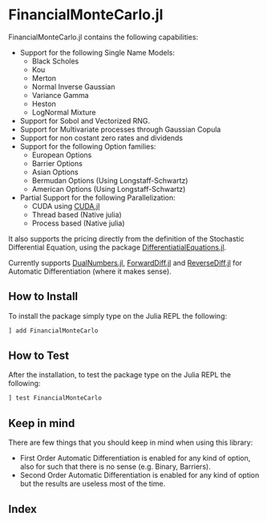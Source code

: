 # FinancialMonteCarlo.jl

FinancialMonteCarlo.jl contains the following capabilities:

- Support for the following Single Name Models:
    - Black Scholes
    - Kou
    - Merton
    - Normal Inverse Gaussian
    - Variance Gamma
    - Heston
    - LogNormal Mixture
- Support for Sobol and Vectorized RNG.
- Support for Multivariate processes through Gaussian Copula
- Support for non costant zero rates and dividends
- Support for the following Option families:
    - European Options 
    - Barrier Options
    - Asian Options
    - Bermudan Options (Using Longstaff-Schwartz)
    - American Options (Using Longstaff-Schwartz)
- Partial Support for the following Parallelization:
    - CUDA using  [CUDA.jl](https://github.com/JuliaGPU/CUDA.jl)
    - Thread based (Native julia)
	- Process based (Native julia)

It also supports the pricing directly from the definition of the Stochastic Differential Equation, using the package [DifferentiatialEquations.jl](https://github.com/JuliaDiffEq/DifferentialEquations.jl).

Currently supports [DualNumbers.jl](https://github.com/JuliaDiff/DualNumbers.jl), [ForwardDiff.jl](https://github.com/JuliaDiff/ForwardDiff.jl) and [ReverseDiff.jl](https://github.com/JuliaDiff/ReverseDiff.jl)
for Automatic Differentiation (where it makes sense).

## How to Install
To install the package simply type on the Julia REPL the following:
```julia
] add FinancialMonteCarlo
```
## How to Test
After the installation, to test the package type on the Julia REPL the following:
```julia
] test FinancialMonteCarlo
```
## Keep in mind
There are few things that you should keep in mind when using this library:
- First Order Automatic Differentiation is enabled for any kind of option, also for such that there is no sense (e.g. Binary, Barriers).
- Second Order Automatic Differentiation is enabled for any kind of option but the results are useless most of the time.

## Index

```@index
```